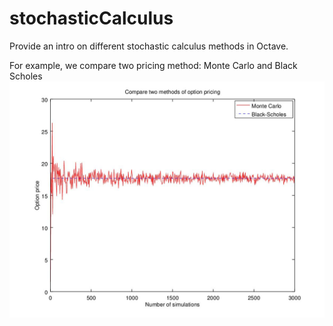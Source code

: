 # stochasticCalculus
Provide an intro on different stochastic calculus methods in Octave.

For example, we compare two pricing method: Monte Carlo and Black Scholes
![Alt text](prices.jpg?raw=true "Prices")
